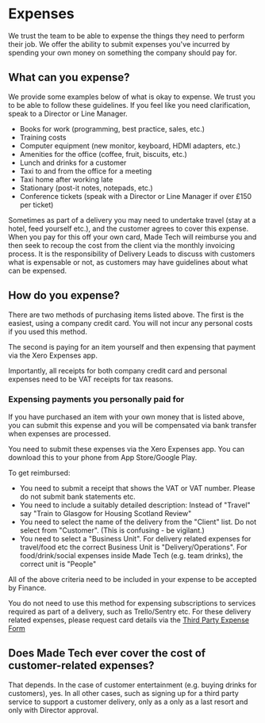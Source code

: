 # Expenses

We trust the team to be able to expense the things they need to perform their job. We offer the ability to submit expenses you've incurred by spending your own money on something the company should pay for.

## What can you expense?

We provide some examples below of what is okay to expense. We trust you to be able to follow these guidelines. If you feel like you need clarification, speak to a Director or Line Manager.

- Books for work (programming, best practice, sales, etc.)
- Training costs
- Computer equipment (new monitor, keyboard, HDMI adapters, etc.)
- Amenities for the office (coffee, fruit, biscuits, etc.)
- Lunch and drinks for a customer
- Taxi to and from the office for a meeting
- Taxi home after working late
- Stationary (post-it notes, notepads, etc.)
- Conference tickets (speak with a Director or Line Manager if over £150 per ticket)

Sometimes as part of a delivery you may need to undertake travel (stay at a hotel, feed yourself etc.), and the customer agrees to cover this expense. When you pay for this off your own card, Made Tech will reimburse you and then seek to recoup the cost from the client via the monthly invoicing process. It is the responsibility of Delivery Leads to discuss with customers what is expensable or not, as customers may have guidelines about what can be expensed.

## How do you expense?

There are two methods of purchasing items listed above. The first is the easiest, using a company credit card. You will not incur any personal costs if you used this method. 

The second is paying for an item yourself and then expensing that payment via the Xero Expenses app.

Importantly, all receipts for both company credit card and personal expenses need to be VAT receipts for tax reasons.

### Expensing payments you personally paid for

If you have purchased an item with your own money that is listed above, you can submit this expense and you will be compensated via bank transfer when expenses are processed.

You need to submit these expenses via the Xero Expenses app. You can download this to your phone from App Store/Google Play.

To get reimbursed:

 * You need to submit a receipt that shows the VAT or VAT number. Please do not submit bank statements etc.
 * You need to include a suitably detailed description: Instead of "Travel" say "Train to Glasgow for Housing Scotland Review"
 * You need to select the name of the delivery from the "Client" list. Do not select from "Customer". (This is confusing - be vigilant.)
 * You need to select a "Business Unit". For delivery related expenses for travel/food etc the correct Business Unit is "Delivery/Operations". For food/drink/social expenses inside Made Tech (e.g. team drinks), the correct unit is "People"

All of the above criteria need to be included in your expense to be accepted by Finance.

You do not need to use this method for expensing subscriptions to services required as part of a delivery, such as Trello/Sentry etc. For these delivery related expenses, please request card details via the [Third Party Expense Form](../../guides/3rd_party_services.md)

## Does Made Tech ever cover the cost of customer-related expenses?
That depends. In the case of customer entertainment (e.g. buying drinks for customers), yes. In all other cases, such as signing up for a third party service to support a customer delivery, only as a only as a last resort and only with Director approval.
